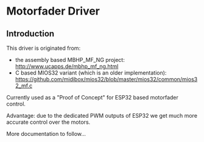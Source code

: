 # Motorfader Driver

## Introduction

This driver is originated from:

* the assembly based MBHP_MF_NG project: http://www.ucapps.de/mbhp_mf_ng.html
* C based MIOS32 variant (which is an older implementation): https://github.com/midibox/mios32/blob/master/mios32/common/mios32_mf.c

Currently used as a "Proof of Concept" for ESP32 based motorfader control.

Advantage: due to the dedicated PWM outputs of ESP32 we get much more accurate control over the motors.


More documentation to follow...
